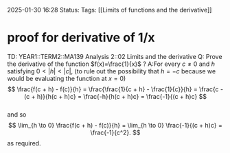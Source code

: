2025-01-30 16:28
Status: 
Tags: [[Limits of functions and the derivative]]
# proof for derivative of 1/x

TD: YEAR1::TERM2::MA139 Analysis 2::02 Limits and the derivative
Q: Prove the derivative of the function $f(x)=\frac{1}{x}$
?
A:For every $c \neq 0$ and $h$ satisfying $0 < |h| < |c|$, (to rule out the possibility that $h=-c$ because we would be evaluating the function at $x=0$) 
$$
\frac{f(c + h) - f(c)}{h} = \frac{\frac{1}{c + h} - \frac{1}{c}}{h} = \frac{c - (c + h)}{h(c + h)c} = \frac{-h}{h(c + h)c} = \frac{-1}{(c + h)c}
$$  
and so  
$$
\lim_{h \to 0} \frac{f(c + h) - f(c)}{h} = \lim_{h \to 0} \frac{-1}{(c + h)c} = \frac{-1}{c^2}.
$$
as required.
<!--ID: 1738255072064-->
